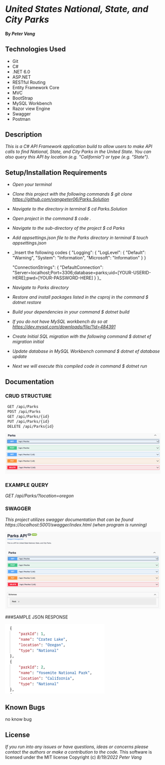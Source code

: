 # _United States National, State, and City Parks_

#### By _**Peter Vang**_

## Technologies Used
* Git
* C#
* .NET 6.0
* ASP.NET
* RESTful Routing
* Entity Framework Core
* MVC
* BootStrap
* MySQL Workbench
* Razor view Engine  
* Swagger
* Postman

## Description

_This is a C# API Framework application build to allow users to make API calls to find National, State, and City Parks in the United State. You can also query this API by location (e.g. "California") or type (e.g. "State")._

## Setup/Installation Requirements

* _Open your terminal_
* _Clone this project with the following commands $ git clone https://github.com/vangpeter06/Parks.Solution_
* _Navigate to the directory in terminal $ cd Parks.Solution_
* _Open project in the command $ code ._
* _Navigate to the sub-directory of the project $ cd Parks_
* _Add appsettings.json file to the Parks directory in terminal $ touch appsettings.json_
* _Insert the following codes 
  {
  "Logging": {
    "LogLevel": {
      "Default": "Warning",
      "System": "Information",
      "Microsoft": "Information"
    }
  }
  
   "ConnectionStrings": {
    "DefaultConnection": "Server=localhost;Port=3306;database=parks;uid=[YOUR-USERID-HERE];pwd=[YOUR-PASSWORD-HERE]
      }
    }_
* _Navigate to Parks directory_
* _Restore and install packages listed in the csproj in the command $ dotnet restore_
* _Build your dependencies in your command $ dotnet build_
* _If you do not have MySQL workbench do so at https://dev.mysql.com/downloads/file/?id=484391_
* _Create Initial SQL migration with the following command $ dotnet ef migration initial_
* _Update database in MySQL Workbench command $ dotnet ef database update_
* _Next we will execute this compiled code in command $ dotnet run_

## Documentation

### CRUD STRUCTURE
```
 GET /api/Parks
 POST /api/Parks
 GET /api/Parks/{id}
 PUT /api/Parks/{id}
 DELETE /api/Parks{id}
```
![Image of CRUD structure](./Parks/wwwroot/img/Screen%20Shot%202022-08-19%20at%204.18.41%20PM.png)

### EXAMPLE QUERY
 _GET /api/Parks/?location=oregon_

### SWAGGER
 _This project utilizes swagger documentation that can be found https://localhost:5001/swagger/index.html (when program is running)_

![Image of Swagger](./Parks/wwwroot/img/Screen%20Shot%202022-08-19%20at%203.19.43%20PM.png)

###SAMPLE JSON RESPONSE 

![Image of JSON response](./Parks/wwwroot/img/Screen%20Shot%202022-08-19%20at%204.30.21%20PM.png)


## Known Bugs
no know bug

## License
_If you run into any issues or have questions, ideas or concerns please contact the authors or make a contribution to the code._
This software is licensed under the MIT license
Copyright (c) _8/19/2022_ _Peter Vang_    